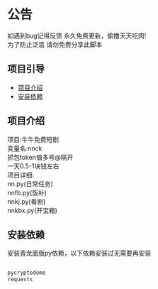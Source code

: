 # 公告

如遇到bug记得反馈 永久免费更新，偷撸天天吃肉!<br>
为了防止泛滥 请勿免费分享此脚本

## 项目引导

- [项目介绍](#项目介绍)
- [安装依赖](#安装依赖)

## 项目介绍

项目:牛牛免费短剧<br>
变量名:nnck<br>
抓包token值多号@隔开<br>
一天0.5-1块钱左右<br>
项目详细:<br>
nn.py(日常任务)<br>
nnfb.py(饭补)<br>
nnkj.py(看剧)<br>
nnkbx.py(开宝箱)<br>


## 安装依赖

安装青龙面版py依赖，以下依赖安装过无需要再安装


```bash

pycryptodome
requests

